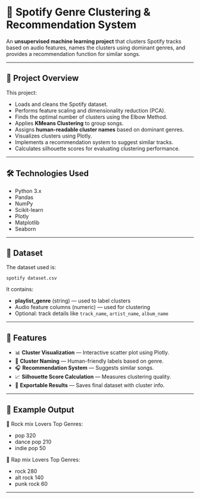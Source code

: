 
# 🎵 Spotify Genre Clustering & Recommendation System

An **unsupervised machine learning project** that clusters Spotify tracks based on audio features, names the clusters using dominant genres, and provides a recommendation function for similar songs.

---

## 📌 Project Overview
This project:
- Loads and cleans the Spotify dataset.
- Performs feature scaling and dimensionality reduction (PCA).
- Finds the optimal number of clusters using the Elbow Method.
- Applies **KMeans Clustering** to group songs.
- Assigns **human-readable cluster names** based on dominant genres.
- Visualizes clusters using Plotly.
- Implements a recommendation system to suggest similar tracks.
- Calculates silhouette scores for evaluating clustering performance.

---

## 🛠 Technologies Used
- Python 3.x
- Pandas
- NumPy
- Scikit-learn
- Plotly
- Matplotlib
- Seaborn

---

## 📂 Dataset
The dataset used is:
```
spotify dataset.csv
```
It contains:
- **playlist_genre** (string) — used to label clusters
- Audio feature columns (numeric) — used for clustering
- Optional: track details like `track_name`, `artist_name`, `album_name`

---


## 🎯 Features
- 📊 **Cluster Visualization** — Interactive scatter plot using Plotly.
- 🎼 **Cluster Naming** — Human-friendly labels based on genre.
- 🎧 **Recommendation System** — Suggests similar songs.
- 📈 **Silhouette Score Calculation** — Measures clustering quality.
- 💾 **Exportable Results** — Saves final dataset with cluster info.

---

## 📝 Example Output


📀 Rock mix Lovers Top Genres:
- pop         320
- dance pop   210
- indie pop    50

📀 Rap mix Lovers Top Genres:
- rock        280
- alt rock    140
- punk rock    60

---
